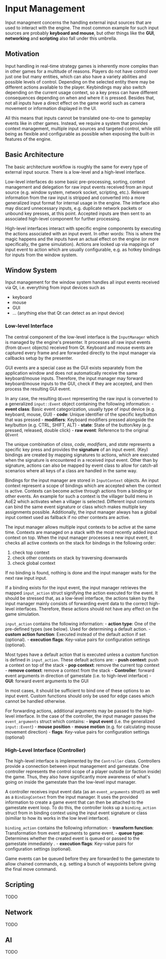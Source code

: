 # Input Management

Input managment concerns the handling external input sources that are used to interact with the engine.
The most common example for such input sources are probably **keyboard and mouse**, but other things like the **GUI**,
**networking** and **scripting** also fall under this umbrella.


## Motivation

Input handling in real-time strategy games is inherently more complex than in other games for a
multitude of reasons. Players do not have control over just one but many entities, which can also have
a variety abilities and possible levels of control. Depending on the selected entity there may be
different actions available to the player. Keybindings may also switch depending on the current usage
context, so a key press can have different consequences depending on when and where it is pressed.
Besides that, not all inputs have a direct effect on the game world such as camera movement or
information displayed in the UI.

All this means that inputs cannot be translated one-to-one to gameplay events like in other games.
Instead, we require a system that provides context management, multiple input sources
and targeted control, while still being as flexible and configurable as possible when exposing
the built-in features of the engine.


## Basic Architecture

The basic architecture workflow is roughly the same for every type of external input source.
There is a low-level and a high-level interface.

Low-level interfaces do some basic pre-processing, sorting, context management and delegation
for raw input events received from an input source (e.g. window system, network socket, scripting,
etc.). Relevant information from the raw input is stripped and converted into a more generalized
input format for internal usage in the engine. The interface also may discard unnecessary inputs,
e.g. duplicate network packets or unbound key presses, at this point. Accepted inputs are then
sent to an associated high-level component for further processing.

High-level interfaces interact with specific engine components by executing the actions associated
with an input event. In other words: This is where the magic happens and the inputs have an actual
effect on the engine (or more specifically, the game simulation). Actions are looked up via
mappings of input event to action which are usually configurable, e.g. as hotkey bindings for inputs
from the window system.


## Window System

Input management for the window system handles all input events received via Qt, i.e. everything
from input devices such as

- keyboard
- mouse
- GUI
- ... (anything else that Qt can detect as an input device)


### Low-level Interface

The central component of the low-level interface is the `InputManager` which is managed by
the engine's presenter. It processes all raw input events (from `QEvent` objects) received from Qt.
Keyboard and mouse events are captured every frame and are forwarded directly to the input
manager via callbacks setup by the presenter.

GUI events are a special case as the GUI exists separately from the application window and
does not automatically receive the same keyboard/mouse inputs. Therefore, the input manager
may forward keyboard/mouse inputs to the GUI, check if they are accepted, and then process
the resulting GUI event.

In any case, the resulting `QEvent` representing the raw input is converted to a generalized
`input::Event` object containing the following information:
    - **event class**: Basic event categorization, usually type of input device (e.g. keyboard, mouse, GUI)
    - **code**: Unique identifier of the specific key/button that was pressed
    - **modifiers**: Keyboard modifiers pressed alongside the key/button (e.g. CTRL, SHIFT, ALT)
    - **state**: State of the button/key (e.g. pressed, released, double click)
    - **raw event**: Reference to the original `QEvent`

The unique combination of *class*, *code*, *modifiers*, and *state* represents a specific key press
and provides the **signature** of an input event. (Key) bindings are created by mapping signatures
to actions, which are executed when the signature is encountered in a received input event. Other than
by signature, actions can also be mapped by event class to allow for catch-all scenarios where all
keys of a class are handled in the same way.

Bindings for the input manager are stored in `InputContext` objects. An input context represent a scope of
bindings which are accepted when the context is active. Contexts can become active through actions from
a binding or other events. An example for such a context is the villager build menu in AoE2 which activates
when a villager is selected. Different input contexts can bind the same event signature or class which
makes multiple key assignments possible. Additionally, the input manager always has a global input
context used as fallback if no other contexts are active.

The input manager allows multiple input contexts to be active at the same time. Contexts are managed
on a stack with the most recently added input context on top. When the input manager processes a new
input event, it checks all active contexts on the stack for bindings in the following order:

1. check top context
2. check other contexts on stack by traversing downwards
3. check global context

If no binding is found, nothing is done and the input manager waits for the next raw input input.

If a binding exists for the input event, the input manager retrieves the mapped `input_action` struct
signifying the action executed for the event. It should be stressed that, as a low-level interface,
the actions taken by the input manager mainly consists of forwarding event data to the correct
high-level interfaces. Therefore, these actions should not have any effect on the game simulation.

`input_action` contains the following information:
    - **action type**: One of the pre-defined types (see below). Used for determining a default action.
    - **custom action function**: Executed instead of the default action if set (optional).
    - **execution flags**: Key-value pairs for configuration settings (optional).

Most types have a default action that is executed unless a custom function is defined in `input_action`.
These default actions are:
    - **push context**: push a context on top of the stack
    - **pop context**: remove the current top context
    - **remove context**: remove a context from the stack
    - **Controller**: forward event arguments in direction of gamestate (i.e. to high-level interface)
    - **GUI**: forward event arguments to the GUI

In most cases, it should be sufficient to bind one of these options to an input event. Custom
functions should only be used for edge cases which cannot be handled otherwise.

For forwarding actions, additional arguments may be passed to the high-level interface. In the
case of the controller, the input manager passes the `event_arguments` struct which contains:
    - **input event** (i.e. the generalized `input::Event`)
    - **mouse position**
    - **mouse motion** (e.g. for calculating mouse movement direction)
    - **flags**: Key-value pairs for configuration settings (optional)


### High-Level Interface (Controller)

The high-level interface is implemented by the `Controller` class. Controllers provide a
connection between input management and gamestate. One controller represents the control scope
of a player outside (or faction inside) the game. Thus, they also have significantly more awareness
of what's going on inside the gamestate than the low-level input manager.

A controller receives input event data (as an `event_arguments` struct) as well as a `BindingContext`
from the input manager. It uses the provided information to create a game event that can then be attached
to the gamestate event loop. To do this, the controller looks up a `binding_action` struct from
in binding context using the input event signature or class (similiar to how its works in the low level
interface).

`binding_action` contains the following information:
    - **transform function**: Transformation from event arguments to game event.
    - **queue type**: Determines whether the created event is queued or passed to the gamestate immediately .
    - **execution flags**: Key-value pairs for configuration settings (optional).

Game events can be queued before they are forwarded to the gamestate to allow chained commands,
e.g. setting a bunch of waypoints before giving the final move command.


## Scripting

TODO


## Network

TODO


## AI

TODO
